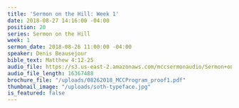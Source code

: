 ```yaml
---
title: 'Sermon on the Hill: Week 1'
date: 2018-08-27 14:16:00 -04:00
position: 20
series: Sermon on the Hill
week: 1
sermon_date: 2018-08-26 11:00:00 -04:00
speaker: Denis Beausejour
bible_text: Matthew 4:12-25
audio_file: https://s3.us-east-2.amazonaws.com/mccsermonaudio/Sermon+on+the+Hill_+Week+1.lite.mp3
audio_file_length: 16367488
brochure_file: "/uploads/08262018_MCCProgram_proof1.pdf"
thumbnail_image: "/uploads/soth-typeface.jpg"
is_featured: false
---
```



